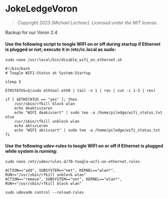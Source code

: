 # JokeLedgeVoron
> *Copyright 2023 [Michael Lechner]. Licensed under the MIT license.*

Backup for our Voron 2.4



#### Use the following script to toogle WIFI on or off during startup if Ethernet is plugged or not; execute it in /etc/rc.local as sudo:

```
sudo nano /usr/local/bin/disable_wifi_on_ethernet.sh
```
```
#!/bin/bash
# Toogle WIFI-Status at System-Startup

sleep 5

ETHSTATUS=$(sudo ethtool eth0 | tail -n 1 | rev | cut -c 1-3 | rev)

if [ $ETHSTATUS == "yes" ]; then
    /usr/sbin/rfkill block wlan
    echo deaktivieren
    echo "WIFI deakiviert" | sudo tee -a /home/piledge/wifi_status.txt
else
    /usr/sbin/rfkill unblock wlan
    echo aktivieren
    echo "WIFI aktiviert" | sudo tee -a /home/piledge/wifi_status.txt
fi
```

#### Use the following udev-rules to toogle WIFI on or off if Ethernet is plugged while system is running:

```
sudo nano /etc/udev/rules.d/70-toogle-wifi-on-ethernet.rules
```
```
ACTION=="add", SUBSYSTEM=="net", KERNEL=="wlan*", RUN+="/usr/sbin/rfkill unblock wlan"
ACTION=="remove", SUBSYSTEM=="net", KERNEL=="wlan*", RUN+="/usr/sbin/rfkill block wlan"
```
```
sudo udevadm control --reload-rules
```
